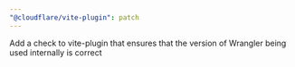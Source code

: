 ```yaml
---
"@cloudflare/vite-plugin": patch
---
```


Add a check to vite-plugin that ensures that the version of Wrangler being used internally is correct
